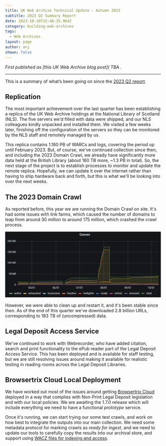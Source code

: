 ```yaml
---
title: UK Web Archive Technical Update - Autumn 2023
subtitle: 2023 Q3 Summary Report
date: 2023-10-10T15:48:35.964Z
category: building-web-archives
tags:
  - Web Archives
layout: page
author: anj
shown: false
---
```

*First published as \[this UK Web Archive blog post]( TBA .*

- - -

This is a summary of what’s been going on since the [2023 Q2 report](https://blogs.bl.uk/webarchive/2023/07/ukwebarchivetechnicalupdate-summer2023.html).

## Replication

The most important achievement over the last quarter has been establishing a replica of the UK Web Archive holdings at the National Library of Scotland (NLS).  The five servers we'd filled with data were shipped, and our NLS colleagues kindly unpacked and installed them.  We visited a few weeks later, finishing off the configuration of the servers so they can be monitored by the NLS staff and remotely managed by us.

This replica contains 1.160 PB of WARCs and logs, covering the period up until February 2023. But, of course, we've continued collection since then, and including the 2023 Domain Crawl, we already have significantly more data held at the British Library (about 160 TB more, ~1.3 PB in total). So, the next stage of the project is to establish processes to monitor and update the remote replica. Hopefully, we can update it over the internet rather than having to ship hardware back and forth, but this is what we'll be looking into over the next weeks. 

## The 2023 Domain Crawl

As reported before, this year we are running the Domain Crawl on site.  It's had some issues with link farms, which caused the number of domains to leap from around 30 million to around 175 million, which crashed the crawl process. 

![2023 Domain Crawl queues over time, showing peak at 175 million queues.](/assets/images/uploads/2023-10-10-dc2023-queues.png "2023 Domain Crawl queues over time.")

However, we were able to clean up and restart it, and it's been stable since then. As of the end of this quarter we've downloaded 2.8 billion URLs, corresponding to 183 TB of (uncompressed) data.

## Legal Deposit Access Service

We've continued to work with Webrecorder, who have added citation, search and print functionality to the ePub reader part of the Legal Deposit Access Service. This has been deployed and is available for staff testing, but we are still resolving issues around making it available for realistic testing in reading rooms across the Legal Deposit Libraries.

## Browsertrix Cloud Local Deployment

We have worked out most of the issues around getting [Browsertrix Cloud](https://github.com/webrecorder/browsertrix-cloud) deployed in a way that complies with Non-Print Legal Deposit legislation and with our local policies. We are awaiting the 1.7.0 release which will include everything we need to have a functional *prototype* service.

Once it's running, we can start trying our some test crawls, and work on how best to integrate the outputs into our main collection.  We need some metadata protocol for marking crawls as *ready for ingest*, and we need to update our tools to carefully copy the results into our archival store, and support using [WACZ files for indexing and access](https://github.com/webrecorder/py-wacz/pull/38).
